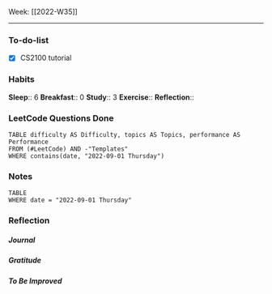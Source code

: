 Week: [[2022-W35]]
- - -
### To-do-list
- [x] CS2100 tutorial


### Habits
**Sleep**:: 6
**Breakfast**:: 0
**Study**:: 3
**Exercise**:: 
**Reflection**:: 

### LeetCode Questions Done
```dataview
TABLE difficulty AS Difficulty, topics AS Topics, performance AS Performance
FROM (#LeetCode) AND -"Templates"
WHERE contains(date, "2022-09-01 Thursday") 
```

### Notes
```dataview
TABLE
WHERE date = "2022-09-01 Thursday"
```

### Reflection
##### Journal
##### Gratitude
##### To Be Improved